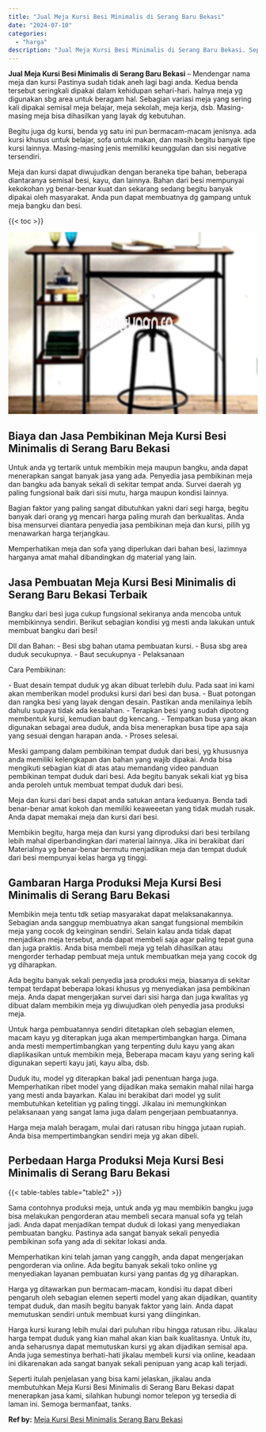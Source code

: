 ```yaml
---
title: "Jual Meja Kursi Besi Minimalis di Serang Baru Bekasi"
date: "2024-07-10"
categories: 
  - "harga"
description: "Jual Meja Kursi Besi Minimalis di Serang Baru Bekasi. Seperti itulah penjelasan yang bisa kami jelaskan, jikalau anda membutuhkan Meja Kursi Besi Minimalis d..."
---
```


**Jual Meja Kursi Besi Minimalis di Serang Baru Bekasi** – Mendengar nama meja dan kursi Pastinya sudah tidak aneh lagi bagi anda. Kedua benda tersebut seringkali dipakai dalam kehidupan sehari-hari. halnya meja yg digunakan sbg area untuk beragam hal. Sebagian variasi meja yang sering kali dipakai semisal meja belajar, meja sekolah, meja kerja, dsb. Masing-masing meja bisa dihasilkan yang layak dg kebutuhan.

Begitu juga dg kursi, benda yg satu ini pun bermacam-macam jenisnya. ada kursi khusus untuk belajar, sofa untuk makan, dan masih begitu banyak tipe kursi lainnya. Masing-masing jenis memiliki keunggulan dan sisi negative tersendiri.

Meja dan kursi dapat diwujudkan dengan beraneka tipe bahan, beberapa diantaranya semisal besi, kayu, dan lainnya. Bahan dari besi mempunyai kekokohan yg benar-benar kuat dan sekarang sedang begitu banyak dipakai oleh masyarakat. Anda pun dapat membuatnya dg gampang untuk meja bangku dan besi.

{{< toc >}}

![Jual Meja Kursi Besi Minimalis di Serang Baru Bekasi](/images/jual-meja-besi-murah24.png)

## Biaya dan Jasa Pembikinan Meja Kursi Besi Minimalis di Serang Baru Bekasi

Untuk anda yg tertarik untuk membikin meja maupun bangku, anda dapat menerapkan sangat banyak jasa yang ada. Penyedia jasa pembikinan meja dan bangku ada banyak sekali di sekitar tempat anda. Survei daerah yg paling fungsional baik dari sisi mutu, harga maupun kondisi lainnya.

Bagian faktor yang paling sangat dibutuhkan yakni dari segi harga, begitu banyak dari orang yg mencari harga paling murah dan berkualitas. Anda bisa mensurvei diantara penyedia jasa pembikinan meja dan kursi, pilih yg menawarkan harga terjangkau.

Memperhatikan meja dan sofa yang diperlukan dari bahan besi, lazimnya harganya amat mahal dibandingkan dg material yang lain.

## Jasa Pembuatan Meja Kursi Besi Minimalis di Serang Baru Bekasi Terbaik

Bangku dari besi juga cukup fungsional sekiranya anda mencoba untuk membikinnya sendiri. Berikut sebagian kondisi yg mesti anda lakukan untuk membuat bangku dari besi!

Dll dan Bahan: - Besi sbg bahan utama pembuatan kursi. - Busa sbg area duduk secukupnya. - Baut secukupnya - Pelaksanaan

Cara Pembikinan:

\- Buat desain tempat duduk yg akan dibuat terlebih dulu. Pada saat ini kami akan memberikan model produksi kursi dari besi dan busa. - Buat potongan dan rangka besi yang layak dengan desain. Pastikan anda menilainya lebih dahulu supaya tidak ada kesalahan. - Terapkan besi yang sudah dipotong membentuk kursi, kemudian baut dg kencang. - Tempatkan busa yang akan digunakan sebagai area duduk, anda bisa menerapkan busa tipe apa saja yang sesuai dengan harapan anda. - Proses selesai.

Meski gampang dalam pembikinan tempat duduk dari besi, yg khususnya anda memiliki kelengkapan dan bahan yang wajib dipakai. Anda bisa mengikuti sebagian kiat di atas atau memandang video panduan pembikinan tempat duduk dari besi. Ada begitu banyak sekali kiat yg bisa anda peroleh untuk membuat tempat duduk dari besi.

Meja dan kursi dari besi dapat anda satukan antara keduanya. Benda tadi benar-benar amat kokoh dan memiliki keaweeetan yang tidak mudah rusak. Anda dapat memakai meja dan kursi dari besi.

Membikin begitu, harga meja dan kursi yang diproduksi dari besi terbilang lebih mahal diperbandingkan dari material lainnya. Jika ini berakibat dari Materialnya yg benar-benar bermutu menjadikan meja dan tempat duduk dari besi mempunyai kelas harga yg tinggi.

## Gambaran Harga Produksi Meja Kursi Besi Minimalis di Serang Baru Bekasi

Membikin meja tentu tdk setiap masyarakat dapat melaksanakannya. Sebagian anda sanggup membuatnya akan sangat fungsional membikin meja yang cocok dg keinginan sendiri. Selain kalau anda tidak dapat menjadikan meja tersebut, anda dapat membeli saja agar paling tepat guna dan juga praktis. Anda bisa membeli meja yg telah dihasilkan atau mengorder terhadap pembuat meja untuk membuatkan meja yang cocok dg yg diharapkan.

Ada begitu banyak sekali penyedia jasa produksi meja, biasanya di sekitar tempat terdapat beberapa lokasi khusus yg menyediakan jasa pembikinan meja. Anda dapat mengerjakan survei dari sisi harga dan juga kwalitas yg dibuat dalam membikin meja yg diwujudkan oleh penyedia jasa produksi meja.

Untuk harga pembuatannya sendiri ditetapkan oleh sebagian elemen, macam kayu yg diterapkan juga akan mempertimbangkan harga. Dimana anda mesti mempertimbangkan yang terpenting dulu kayu yang akan diaplikasikan untuk membikin meja, Beberapa macam kayu yang sering kali digunakan seperti kayu jati, kayu alba, dsb.

Duduk itu, model yg diterapkan bakal jadi penentuan harga juga. Memperhatikan ribet model yang dijadikan maka semakin mahal nilai harga yang mesti anda bayarkan. Kalau ini berakibat dari model yg sulit membutuhkan ketelitian yg paling tinggi. Jikalau ini memungkinkan pelaksanaan yang sangat lama juga dalam pengerjaan pembuatannya.

Harga meja malah beragam, mulai dari ratusan ribu hingga jutaan rupiah. Anda bisa mempertimbangkan sendiri meja yg akan dibeli.

## Perbedaan Harga Produksi Meja Kursi Besi Minimalis di Serang Baru Bekasi

{{< table-tables table="table2" >}}

Sama contohnya produksi meja, untuk anda yg mau membikin bangku juga bisa melakukan pengorderan atau membeli secara manual sofa yg telah jadi. Anda dapat menjadikan tempat duduk di lokasi yang menyediakan pembuatan bangku. Pastinya ada sangat banyak sekali penyedia pembikinan sofa yang ada di sekitar lokasi anda.

Memperhatikan kini telah jaman yang canggih, anda dapat mengerjakan pengorderan via online. Ada begitu banyak sekali toko online yg menyediakan layanan pembuatan kursi yang pantas dg yg diharapkan.

Harga yg ditawarkan pun bermacam-macam, kondisi itu dapat diberi pengaruh oleh sebagian elemen seperti model yang akan dijadikan, quantity tempat duduk, dan masih begitu banyak faktor yang lain. Anda dapat memutuskan sendiri untuk membuat kursi yang diinginkan.

Harga kursi kurang lebih mulai dari puluhan ribu hingga ratusan ribu. Jikalau harga tempat duduk yang kian mahal akan kian baik kualitasnya. Untuk itu, anda seharusnya dapat memutuskan kursi yg akan dijadikan semisal apa. Anda juga semestinya berhati-hati jikalau membeli kursi via online, keadaan ini dikarenakan ada sangat banyak sekali penipuan yang acap kali terjadi.

Seperti itulah penjelasan yang bisa kami jelaskan, jikalau anda membutuhkan Meja Kursi Besi Minimalis di Serang Baru Bekasi dapat menerapkan jasa kami, silahkan hubungi nomor telepon yg tersedia di laman ini. Semoga bermanfaat, tanks.

**Ref by:** [Meja Kursi Besi Minimalis Serang Baru Bekasi](https://id.wikipedia.org/wiki/Meja)
